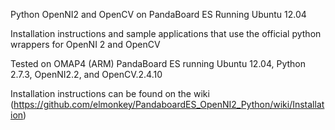 Python OpenNI2 and OpenCV on PandaBoard ES Running Ubuntu 12.04

Installation instructions and sample applications that use the official python wrappers for OpenNI 2 and OpenCV

Tested on OMAP4 (ARM) PandaBoard ES running Ubuntu 12.04, Python 2.7.3, OpenNI2.2, and OpenCV.2.4.10


Installation instructions can be found on the wiki (https://github.com/elmonkey/PandaboardES_OpenNI2_Python/wiki/Installation)
